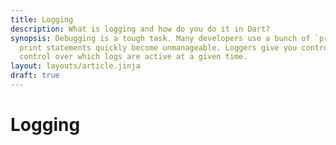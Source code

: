 ```yaml
---
title: Logging
description: What is logging and how do you do it in Dart?
synopsis: Debugging is a tough task. Many developers use a bunch of `print()` statements to help. But
  print statements quickly become unmanageable. Loggers give you control over log verbosity, and
  control over which logs are active at a given time.
layout: layouts/article.jinja
draft: true
---
```

# Logging